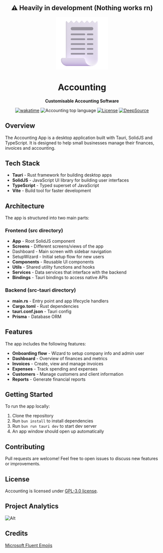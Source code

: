 <div align="center">

  <h2>⚠️ Heavily in development (Nothing works rn)</h2>

  <img height="170x" src=".github/assets/icon.png" />

  <h1>Accounting</h1>

  <p>
    <strong>Customisable Accounting Software</strong>
  </p>

  <p>
    <!-- <a href="https://github.com/lnxcz/accounting/actions"><img alt="CI" src="https://img.shields.io/github/workflow/status/lnxcz/accounting/%F0%9F%94%A5%20CI/main?color=blue&label=%F0%9F%94%A5%20CI%20" /></a> -->
    <a href="https://wakatime.com/badge/user/5a193983-d8c2-4f90-acc2-b1f41cfe8941/project/4b8e9fbd-ea88-4f3b-8b83-776a85214bbc"><img src="https://wakatime.com/badge/user/5a193983-d8c2-4f90-acc2-b1f41cfe8941/project/4b8e9fbd-ea88-4f3b-8b83-776a85214bbc.svg" alt="wakatime"></a>
    <img alt="Accounting top language" src="https://img.shields.io/github/languages/top/lnxcz/accounting">
    <a href="https://opensource.org/licenses/Apache-2.0"><img alt="License" src="https://img.shields.io/github/license/lnxcz/accounting?color=blue" /></a>
    <a href="https://deepsource.io/gh/lnxcz/accounting/?ref=repository-badge}" target="_blank"><img alt="DeepSource" title="DeepSource" src="https://deepsource.io/gh/lnxcz/accounting.svg/?label=active+issues&show_trend=true&token=3xXa6npD95aic4uoRExbchlH"/></a>
  </p>
</div>


## Overview

The Accounting App is a desktop application built with Tauri, SolidJS and TypeScript. It is designed to help small businesses manage their finances, invoices and accounting.

## Tech Stack

- **Tauri** - Rust framework for building desktop apps 
- **SolidJS** - JavaScript UI library for building user interfaces
- **TypeScript** - Typed superset of JavaScript
- **Vite** - Build tool for faster development

## Architecture

The app is structured into two main parts:

### Frontend (src directory)

- **App** - Root SolidJS component 
- **Screens** - Different screens/views of the app
 - Dashboard - Main screen with sidebar navigation
 - SetupWizard - Initial setup flow for new users
- **Components** - Reusable UI components
- **Utils** - Shared utility functions and hooks
- **Services** - Data services that interface with the backend
- **Bindings** - Tauri bindings to access native APIs

### Backend (src-tauri directory)

- **main.rs** - Entry point and app lifecycle handlers
- **Cargo.toml** - Rust dependencies
- **tauri.conf.json** - Tauri config 
- **Prisma** - Database ORM

## Features

The app includes the following features:

- **Onboarding flow** - Wizard to setup company info and admin user
- **Dashboard** - Overview of finances and metrics
- **Invoices** - Create, view and manage invoices
- **Expenses** - Track spending and expenses
- **Customers** - Manage customers and client information
- **Reports** - Generate financial reports

## Getting Started

To run the app locally:

1. Clone the repository
2. Run `bun install` to install dependencies
3. Run `bun run tauri dev` to start dev server
4. An app window should open up automatically

## Contributing

Pull requests are welcome! Feel free to open issues to discuss new features or improvements.

## License

Accounting is licensed under [GPL-3.0 license](./LICENSE).


## Project Analytics

![Alt](https://repobeats.axiom.co/api/embed/d93a104357975a3d30a2e4d93b388c6fec7c9cf2.svg "Repobeats analytics image")

## Credits

[Microsoft Fluent Emojis](https://github.com/microsoft/fluentui-emoji)